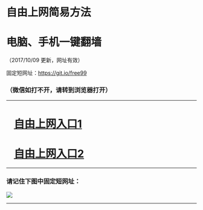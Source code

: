 ﻿# 自由上网简易方法

# 电脑、手机一键翻墙

（2017/10/09 更新，网址有效）

固定短网址：https://git.io/free99

### （微信如打不开，请转到浏览器打开）


***





# &nbsp;&nbsp; <a href="http://ft358218255.fwq-tz-1001.info/fwqtz01.html?t=100900117068 " target="_blank">自由上网入口1</a>
# &nbsp;&nbsp; <a href="http://ft1239931613.fwq-tz-1002.info/fwqtz02.html?t=100900130295 " target="_blank">自由上网入口2</a>
***

### 请记住下图中固定短网址：

<img src="https://s3-us-west-2.amazonaws.com/fwq-1001/yjfq-20170905okok.png" /> 


***

